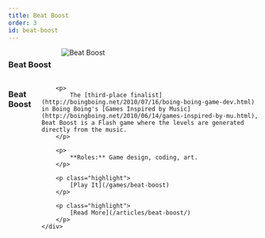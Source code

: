 ```yaml
---
title: Beat Boost
order: 3
id: beat-boost
---
```


<div id="beat-boost-splash" class="clearfix splash">
    <div class="twelve columns">
        <h3>Beat Boost</h3>
        <img src="/images/work/beatboost/splash.jpg" alt="Beat Boost"/>
    </div>
    <div class="four columns">
        <h3>Beat Boost</h3>

        <p>
            The [third-place finalist](http://boingboing.net/2010/07/16/boing-boing-game-dev.html) in Boing Boing's [Games Inspired by Music](http://boingboing.net/2010/06/14/games-inspired-by-mu.html), Beat Boost is a Flash game where the levels are generated directly from the music.
        </p>

        <p>
            **Roles:** Game design, coding, art.
        </p>

        <p class="highlight">
            [Play It](/games/beat-boost)
        </p>

        <p class="highlight">
            [Read More](/articles/beat-boost/)
        </p>
    </div>
</div>